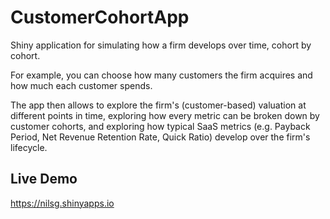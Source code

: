# CustomerCohortApp

Shiny application for simulating how a firm develops over time, cohort by cohort. 
 
For example, you can choose how many customers the firm acquires and how much each customer spends.

The app then allows to explore the firm's (customer-based) valuation at different points in time, exploring how every metric can be broken down by customer cohorts, and exploring how typical SaaS metrics (e.g. Payback Period, Net Revenue Retention Rate, Quick Ratio) develop over the firm's lifecycle.

## Live Demo

https://nilsg.shinyapps.io
